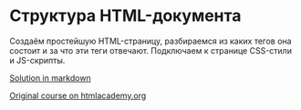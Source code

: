 # Структура HTML-документа

Создаём простейшую HTML-страницу, разбираемся из каких тегов она состоит и за что эти теги отвечают. Подключаем к странице CSS-стили и JS-скрипты.

<a href="html-structure.md">Solution in markdown</a>

<a href="https://htmlacademy.ru/courses/26">Original course on htmlacademy.org</a>